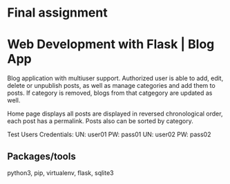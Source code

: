 # Final assignment

# Web Development with Flask | Blog App

Blog application with multiuser support. Authorized user is able to add, edit, delete or unpublish posts, as well as manage categories and add them to posts.
If category is removed, blogs from that catgegory are updated as well.

Home page displays all posts are displayed in reversed chronological order, each post has a permalink. Posts also can be sorted by category.

Test Users Credentials:
UN: user01  PW: pass01
UN: user02  PW: pass02

## Packages/tools

python3, pip, virtualenv,  flask, sqlite3

